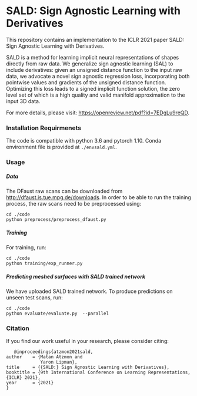 # SALD: Sign Agnostic Learning with Derivatives

This repository contains an implementation to the ICLR 2021 paper SALD: Sign Agnostic Learning with Derivatives.

SALD is a method for learning implicit neural representations of shapes directly from raw data. We generalize sign agnostic learning (SAL) to include derivatives: given an unsigned distance function to the input raw data, we advocate a novel sign agnostic regression loss, incorporating both pointwise values and gradients of the unsigned distance function. Optimizing this loss leads to a signed implicit function solution, the zero level set of which is a high quality and valid manifold approximation to the input 3D data.

For more details, please visit: https://openreview.net/pdf?id=7EDgLu9reQD.

### Installation Requirmenets
The code is compatible with python 3.6 and pytorch 1.10. Conda environment file is provided at ```./envsald.yml```.
### Usage

##### Data
The DFaust raw scans can be downloaded from http://dfaust.is.tue.mpg.de/downloads.
In order to be able to run the training process, the raw scans need to be preprocessed using:

```
cd ./code
python preprocess/preprocess_dfaust.py 
```

##### Training
For training, run:
```
cd ./code
python training/exp_runner.py
```

##### Predicting meshed surfaces with SALD trained network
We have uploaded SALD trained network. To produce predictions on unseen test scans, run:
```
cd ./code
python evaluate/evaluate.py  --parallel
```

### Citation
If you find our work useful in your research, please consider citing:

       @inproceedings{atzmon2021sald,
	author    = {Matan Atzmon and
	             Yaron Lipman},
  	title     = {{SALD:} Sign Agnostic Learning with Derivatives},
  	booktitle = {9th International Conference on Learning Representations, {ICLR} 2021},
  	year      = {2021}
	}
			
